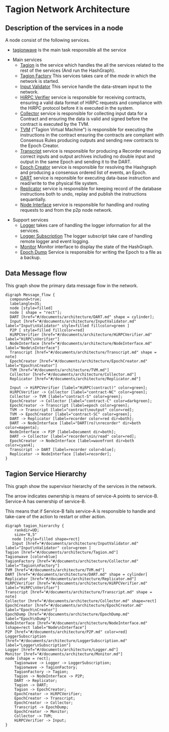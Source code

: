 # Tagion Network Architecture

## Description of the services in a node
A node consist of the following services.


* [tagionwave](/src/bin-wave/README.md) is the main task responsible all the service
- Main services
	- [Tagion](/documents/architecture/Tagion.md) is the service which handles the all the services related to the rest of the services (And run the HashGraph).
	- [Tagion Factory](/documents/architecture/TagionFactory.md) This services takes care of the *mode* in which the network is started.
    - [Input Validator](/documents/architecture/InputValidator.md) This service handle the data-stream input to the network.
    - [HiRPC Verifier](/documents/architecture/HiRPCVerifier.md) service is responsible for receiving contracts, ensuring a valid data format of HiRPC requests and compliance with the HiRPC protocol before it is executed in the system. 
	- [Collector](/documents/architecture/Collector.md) service is responsible for collecting input data for a Contract and ensuring the data is valid and signed before the contract is executed by the TVM.
	- [TVM](/documents/architecture/TVM.md) ("Tagion Virtual Machine") is responsible for executing the instructions in the contract ensuring the contracts are compliant with Consensus Rules producing outputs and sending new contracts to the Epoch Creator.
	- [Transcript](/documents/architecture/Transcript.md) service is responsible for producing a Recorder ensuring correct inputs and output archives including no double input and output in the same Epoch and sending it to the DART.
	- [Epoch Creator](/documents/architecture/EpochCreator.md) service is responsible for resolving the Hashgraph and producing a consensus ordered list of events, an Epoch. 
	- [DART](/documents/architecture/DART.md "Distributed Archive of Random Transactions") service is reponsible for executing data-base instruction and read/write to the physical file system.
	- [Replicator](/documents/architecture/Replicator.md) service is responsible for keeping record of the database instructions both to undo, replay and publish the instructions sequantially.
	- [Node Interface](/documents/architecture/NodeInterface.md) service is responsible for handling and routing requests to and from the p2p node network.

* Support services
	- [Logger](/documents/architecture/Logger.md) takes care of handling the logger information for all the services.
	- [Logger Subscription](/documents/architecture/LoggerSubscription.md) The logger subscript take care of handling remote logger and event logging.
	- [Monitor](/documents/architecture/Monitor.md) Monitor interface to display the state of the HashGraph.
	- [Epoch Dump](/documents/architecture/EpochDump.md) Service is responsible for writing the Epoch to a file as a backup.


## Data Message flow
This graph show the primary data message flow in the network.

```graphviz
digraph Message_flow {
  compound=true;
  labelangle=35;
  node [style=filled]
  node [ shape = "rect"];
  DART [href="#/documents/architecture/DART.md" shape = cylinder];
  Input [href="#/documents/architecture/InputValidator.md" label="Input\nValidator" style=filled fillcolor=green ]
  P2P [ style=filled fillcolor=red]
  HiRPCVerifier [href="#/documents/architecture/HiRPCVerifier.md"  label="HiRPC\nVerifier"]
  NodeInterface [href="#/documents/architecture/NodeInterface.md"  label="Node\nInterface"]
  Transcript [href="#/documents/architecture/Transcript.md" shape = note]
  EpochCreator [href="#/documents/architecture/EpochCreator.md" label="Epoch\nCreator"]
  TVM [href="#/documents/architecture/TVM.md"]
  Collector [href="#/documents/architecture/Collector.md"]
  Replicator [href="#/documents/architecture/Replicator.md"]

  Input -> HiRPCVerifier [label="HiRPC(contract)" color=green];
  HiRPCVerifier -> Collector [label="contract-NC" color=green];
  Collector -> TVM [label="contract-S" color=green];
  EpochCreator -> Collector [label="contract-C" color=darkgreen];
  EpochCreator -> Transcript [label=epoch color=green];
  TVM -> Transcript [label="contract\noutput" color=red];
  TVM -> EpochCreator [label="contract-SC" color=green];
  DART -> Replicator [label=recorder color=red dir=both];
  DART -> NodeInterface [label="DART(ro)\nrecorder" dir=both color=magenta];
  NodeInterface -> P2P [label=Document dir=both];
  DART -> Collector [label="recorder\nin/read" color=red];
  EpochCreator -> NodeInterface [label=wavefront dir=both color=cyan4];
  Transcript -> DART [label=recorder color=blue];
  Replicator -> NodeInterface [label=recorder];
}
```

## Tagion Service Hierarchy

This graph show the supervisor hierarchy of the services in the network.

The arrow indicates ownership is means of service-A points to service-B. Service-A has ownership of service-B.

This means that if Service-B fails service-A is responsible to handle and take-care of the action to restart or other action.


```graphviz
digraph tagion_hierarchy {
    rankdir=UD;
    size="8,5"
   node [style=filled shape=rect]
   Input [href="#/documents/architecture/InputValidator.md" label="Input\nValidator" color=green ]
Tagion [href="#/documents/architecture/Tagion.md"]
Tagionwave [color=blue]
TagionFactory [href="#/documents/architecture/Collector.md" label="Tagion\nFactory"]
TVM [href="#/documents/architecture/TVM.md"] 
DART [href="#/documents/architecture/DART.md" shape = cylinder]
Replicator [href="#/documents/architecture/Replicator.md"] 
HiRPCVerifier [href="#/documents/architecture/HiRPCVerifier.md" label="HiRPC\nVerifier"]
Transcript [href="#/documents/architecture/Transcript.md" shape = note]
Collector [href="#/documents/architecture/Collector.md" shape=rect]
EpochCreator [href="#/documents/architecture/EpochCreator.md" label="Epoch\nCreator"]
EpochDump [href="#/documents/architecture/EpochDump.md" label="Epoch\nDump"]
NodeInterface [href="#/documents/architecture/NodeInterface.md" lshape=rect label="Node\nInterface"]
P2P [href="#/documents/architecture/P2P.md" color=red]
LoggerSubscription [href="#/documents/architecture/LoggerSubscription.md" label="Logger\nSubscription"]
Logger [href="#/documents/architecture/Logger.md"] 
Monitor [href="#/documents/architecture/Monitor.md"] 
node [shape = rect];
	Tagionwave -> Logger -> LoggerSubscription;
	Tagionwave -> TagionFactory;
	TagionFactory -> Tagion;
	Tagion -> NodeInterface -> P2P;
	DART -> Replicator;
	Tagion -> DART;
    Tagion -> EpochCreator;
	EpochCreator -> HiRPCVerifier;
	EpochCreator -> Transcript;
	EpochCreator -> Collector;
	Transcript -> EpochDump;
	EpochCreator -> Monitor;
	Collector -> TVM;
	HiRPCVerifier -> Input;
}
```
